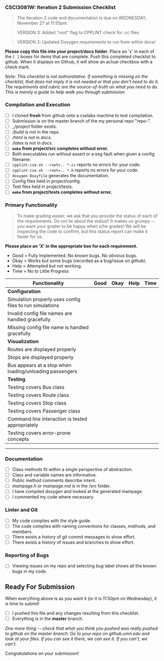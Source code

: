 ### CSCI3081W: Iteration 2 Submission Checklist

> The iteration 2 code and documentation is due on WEDNESDAY, November 27 at 11:55pm.

> VERSION 3: Added "root" flag to CPPLINT check for .cc files

> VERSION 2: Updated Doxygen requirements to run from within docs/

**__Please copy this file into your project/docs folder__**. Place an 'x' in each of the `[ ]` boxes for items that are complete. Push this completed checklist to github. When it displays on Github, it will show an actual checkbox with a check mark.

_Note: This checklist is not authoratative. If something is missing on the checklist, that does not imply it is not needed or that you don't need to do it. The requirments and rubric are the source-of-truth on what you need to do. This is merely a guide to help walk you through submission._

### Compilation and Execution

- [ ] I cloned **fresh** from github onto a cselabs machine to test compilation.
- [ ] Submission is on the master branch of the my personal repo "repo-<username>".
- [ ] _/project folder exists.
- [ ] _/build_ is not in the repo.
- [ ] _/html_ is not in _docs_.
- [ ] _/latex_ is not in _docs_.
- [ ] **__`make` from project/src completes without error.__**
- [ ] Both executables run without assert or a seg fault when given a config filename.
- [ ] `cpplint-cse.sh --root=.. *.cc` reports no errors for your code.
- [ ] `cpplint-cse.sh --root=.. *.h` reports no errors for your code.
- [ ] `doxygen Doxyfile` generates the documentation.
- [ ] Config files held in project/config.
- [ ] Test files held in project/tests.
- [ ] **__`make` from project/tests completes without error.__**

### Primary Functionality

> To make grading easier, we ask that you provide the status of each of the requirements. Do not lie about the status!! It makes us grumpy -- you want your grader to be happy when s/he grades! We will be inspecting the code to confirm, but this status report can make it faster for us.

**__Please place an 'X' in the appropriate box for each requirement.__**
- Good = Fully Implemented. No _known_ bugs. No _obvious_ bugs.
- Okay = Works but some bugs (recorded as a bug/issue on github).
- Help = Attempted but not working.
- Time = No to Little Progress

| Functionality | Good | Okay | Help | Time |
| -------- | -------- | -------- | -------- | --------- |
| **__Configuration__** |
| Simulation properly uses config files to run simulations |  |  |  |  |
| Invalid config file names are handled gracefully |  |  |  |  |
| Missing config file name is handled gracefully |  |  |  |  |
| **__Visualization__**
| Routes are displayed properly |  |  |  |  |
| Stops are displayed properly |  |  |  |  |
| Bus appears at a stop when loading/unloading passengers |  |  |  |  |
| **__Testing__** |
| Testing covers Bus class |  |  |  |  |
| Testing covers Route class |  |  |  |  |
| Testing covers Stop class |  |  |  |  |
| Testing covers Passenger class |  |  |  |  |
| Command line interaction is tested appropriately |  |  |  |  |
| Testing covers error-prone concepts |  |  |  |  |

<hr>

### Documentation

- [ ] Class methods fit within a single perspective of abstraction.
- [ ] Class and variable names are informative.
- [ ] Public method comments describe intent.
- [ ] _mainpage.h_ or _mainpage.md_ is in the /src folder.
- [ ] I have compiled doxygen and looked at the generated mainpage.
- [ ] I commented my code where necessary.

### Linter and Git
- [ ] My code complies with the style guide.
- [ ] The code complies with naming conventions for classes, methods, and members.
- [ ] There exists a history of git commit messages to show effort.
- [ ] There exists a history of issues and branches to show effort.

### Reporting of Bugs
- [ ] Viewing issues on my repo and selecting _bug_ label shows all the known bugs in my code.

## Ready For Submission

When everything above is as you want it (or it is 11:50pm on Wednesday), it is time to submit!

- [ ] I pushed this file and any changes resulting from this checklist.
- [ ] Everything is in the **__master__** branch.

_One more thing -- check that what you think you pushed was really pushed to github on the master branch. Go to your repo on github.umn.edu and look at your files. If you can see it there, we can see it. If you can't, we can't._

Congratulations on your submission!
